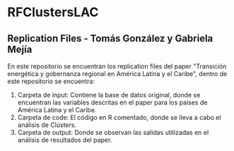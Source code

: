 # RFClustersLAC
## Replication Files - Tomás González y Gabriela Mejía

En este repositorio se encuentran los replication files del paper "Transición energética y gobernanza regional en América Latina y el Caribe", dentro de este repositorio se encuentra:
1. Carpeta de input: Contiene la base de datos original, donde se encuentran las variables descritas en el paper para los países de América Latina y el Caribe.
2. Carpeta de code: El código en R comentado, donde se lleva a cabo el análisis de Clústers.
3. Carpeta de output: Donde se observan las salidas utilizadas en el análisis de resultados del paper.
